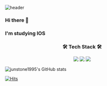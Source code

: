 ![header](https://capsule-render.vercel.app/api?type=transparent&color=gradient&height=300&section=header&text=JunSeok's%20GitHub&fontSize=75&fontColor=000000)

<h3>Hi there 👋</h3>
<h3>I'm studying IOS</h3>

<h3 align="center">🛠 Tech Stack 🛠</h3>
<p align="center">
<img src="https://img.shields.io/badge/C-A8B9CC?style=flat-square&logo=C&logoColor=white"/>
  <img src="https://img.shields.io/badge/C++-00599C?style=flat-square&logo=C%2B%2B&logoColor=white"/>
  <img src="https://img.shields.io/badge/Swift-FA7343?style=flat-square&logo=Swift&logoColor=white"/>
</p>

![junstone1995's GitHub stats](https://github-readme-stats.vercel.app/api?username=junstone1995&show_icons=true&theme=tokyonight)

[![Hits](https://hits.seeyoufarm.com/api/count/incr/badge.svg?url=https%3A%2F%2Fgithub.com%2Fjunstone1995&count_bg=%2379C83D&title_bg=%23555555&icon=&icon_color=%23E7E7E7&title=hits&edge_flat=false)](https://hits.seeyoufarm.com)
